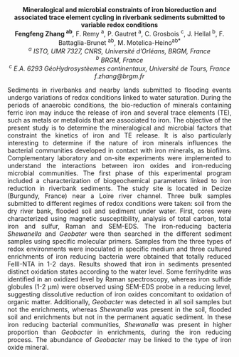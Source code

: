 <center><strong>Mineralogical and microbial constraints of iron bioreduction and
associated trace element cycling in riverbank sediments submitted to
variable redox conditions</strong>

<center><strong>Fengfeng Zhang <sup>ab</sup></strong>, F. Remy <sup>a</sup>, P. Gautret <sup>a</sup>, C. Grosbois <sup>c</sup>, J. Hellal <sup>b</sup>, F. Battaglia-Brunet <sup>ab</sup>, M. Motelica-Heino<sup>ab*</sup>

<center><i><sup>a</sup> ISTO, UMR 7327, CNRS, Université d’Orléans, BRGM, France</i>

<center><i><sup>b</sup> BRGM, France</i>

<center><i><sup>c</sup> E.A. 6293 GéoHydrosystèemes continentaux, Université de Tours,
France</i>

<center><i>f.zhang@brgm.fr</i>

<p style=text-align:justify>Sediments in riverbanks and nearby lands submitted to flooding events
undergo variations of redox conditions linked to water saturation.
During the periods of anaerobic conditions, the bio-reduction of
minerals containing ferric iron may induce the release of iron and
several trace elements (TE), such as metals or metalloids that are
associated to iron. The objective of the present study is to determine
the mineralogical and microbial factors that constraint the kinetics of
iron and TE release. It is also particularly interesting to determine if
the nature of iron minerals influences the bacterial communities
developed in contact with iron minerals, as biofilms. Complementary
laboratory and on-site experiments were implemented to understand the
interactions between iron oxides and iron-reducing microbial
communities. The first phase of this experimental program included a
characterization of biogeochemical parameters linked to iron reduction
in riverbank sediments. The study site is located in Decize (Burgundy,
France) near a Loire river channel. Three bulk samples submitted to
different regimes of redox conditions were taken: soil from the dry
river bank, flooded soil and sediment under water. First, cores were
characterized using magnetic susceptibility, analysis of total carbon,
total iron and sulfur, Raman and SEM-EDS. The iron-reducing bacteria
<i>Shewanella</i> and <i>Geobater</i> were then searched in the different sediment
samples using specific molecular primers. Samples from the three types
of redox environments were inoculated in specific medium and three
cultured enrichments of iron reducing bacteria were obtained that
totally reduced FeIII-NTA in 1-2 days. Results showed that iron in
sediments presented distinct oxidation states according to the water
level. Some ferrihydrite was identified in an oxidized level by Raman
spectroscopy, whereas iron sulfide globules (1-2 µm) were observed using
SEM-EDS probe in a reducing level, suggesting dissolutive reduction of
iron oxides concomitant to oxidation of organic matter. Additionally,
<i>Geobacter</i> was detected in all soil samples but not the enrichments,
whereas <i>Shewanella</i> was present in the soil, flooded soil and
enrichments but not in the permanent aquatic sediment. In these iron
reducing bacterial communities, <i>Shewanella</i> was present in higher
proportion than <i>Geobacter</i> in enrichments, during the iron reducing
process. The abundance of <i>Geobacter</i> may be linked to the type of iron
oxide mineral.
